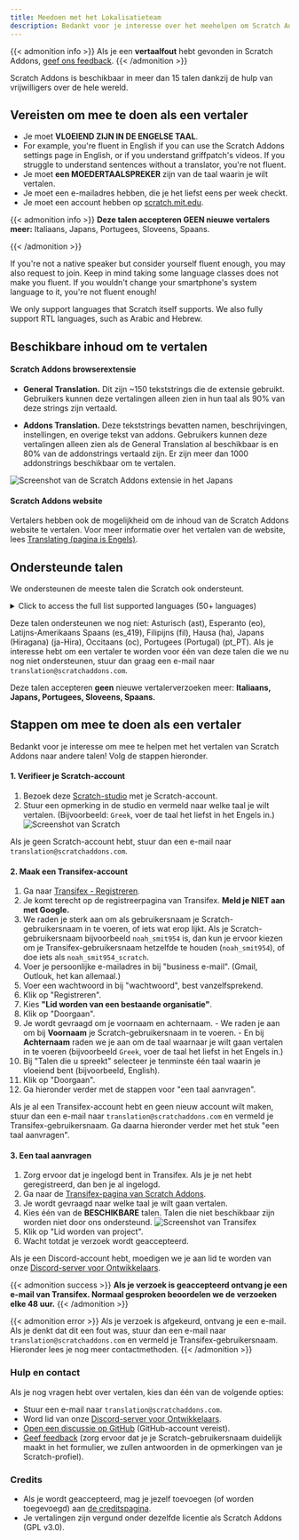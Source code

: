 ```yaml
---
title: Meedoen met het Lokalisatieteam
description: Bedankt voor je interesse over het meehelpen om Scratch Addons te vertalen naar andere talen! Scratch Addons is een non-profit openbron project waar vrijwillige webdesigners de extensie onderhouden en zijn addons maken.
---
```


{{< admonition info >}}
Als je een **vertaalfout** hebt gevonden in Scratch Addons, [geef ons feedback](/feedback).
{{< /admonition >}}

Scratch Addons is beschikbaar in meer dan 15 talen dankzij de hulp van vrijwilligers over de hele wereld.

## Vereisten om mee te doen als een vertaler

* Je moet **VLOEIEND ZIJN IN DE ENGELSE TAAL**.
* For example, you're fluent in English if you can use the Scratch Addons settings page in English, or if you understand griffpatch's videos. If you struggle to understand sentences without a translator, you're not fluent.
* Je moet **een MOEDERTAALSPREKER** zijn van de taal waarin je wilt vertalen.
* Je moet een e-mailadres hebben, die je het liefst eens per week checkt.
* Je moet een account hebben op [scratch.mit.edu](https://scratch.mit.edu).

{{< admonition info >}}
**Deze talen accepteren GEEN nieuwe vertalers meer:** Italiaans, Japans, Portugees, Sloveens, Spaans.
<!-- This list of languages is also found below. Remember to update both. -->
{{< /admonition >}}

If you're not a native speaker but consider yourself fluent enough, you may also request to join. Keep in mind taking some language classes does not make you fluent. If you wouldn't change your smartphone's system language to it, you're not fluent enough!

We only support languages that Scratch itself supports. We also fully support RTL languages, such as Arabic and Hebrew.

## Beschikbare inhoud om te vertalen

#### Scratch Addons browserextensie

- **General Translation.** Dit zijn ~150 tekststrings die de extensie gebruikt. Gebruikers kunnen deze vertalingen alleen zien in hun taal als 90% van deze strings zijn vertaald.

- **Addons Translation.** Deze tekststrings bevatten namen, beschrijvingen, instellingen, en overige tekst van addons. Gebruikers kunnen deze vertalingen alleen zien als de General Translation al beschikbaar is en 80% van de addonstrings vertaald zijn. Er zijn meer dan 1000 addonstrings beschikbaar om te vertalen.

![Screenshot van de Scratch Addons extensie in het Japans](/assets/img/docs/transifex-general-vs-addons.png)

#### Scratch Addons website

Vertalers hebben ook de mogelijkheid om de inhoud van de Scratch Addons website te vertalen. Voor meer informatie over het vertalen van de website, lees [Translating (pagina is Engels)](https://github.com/ScratchAddons/website-v2/wiki/Translating).

## Ondersteunde talen

We ondersteunen de meeste talen die Scratch ook ondersteunt.

<details>
<summary>Click to access the full list supported languages (50+ languages)</summary>
Abkhaz (ab), Afrikaans (af), Amharic (am), Aragonese (an), Arabic (ar), Azerbaijani (az), Belarusian (be), Bulgarian (bg), Bengali (bn), Catalan (ca), Central Kurdish (ckb), Czech (cs), Welsh (cy), Danish (da), German (de), Greek (el), Spanish (es), Estonian (et), Basque (eu), Persian (fa), Finnish (fi), French (fr), Western Frisian (fy), Irish (ga), Gaelic, Scottish (gd), Galician (gl), Hebrew (he), Hindi (hi), Croatian (hr), Haitian (Haitian Creole) (ht), Hungarian (hu), Armenian (hy), Indonesian (id), Icelandic (is), Italian (it), Japanese (ja), Georgian (ka), Kazakh (kk), Khmer (km), Korean (ko), Kurdish (ku), Lithuanian (lt), Latvian (lv), Maori (mi), Mongolian (mn), Norwegian Bokmål (nb), Dutch (nl), Norwegian Nynorsk (nn), Northern Sotho (nso), Odia (or), Polish (pl), Portuguese (Brazil) (pt_BR), Quechua (qu), Rapa Nui (rap), Romanian (ro), Russian (ru), Slovak (sk), Slovenian (sl), Serbian (sr), Swedish (sv), Swahili (sw), Thai (th), Tswana (tn), Turkish (tr), Ukrainian (uk), Uzbek (uz), Vietnamese (vi), Xhosa (xh), Chinese (China) (zh_CN), Chinese (Taiwan) (zh_TW), Zulu (zu).
</details>

Deze talen ondersteunen we nog niet: Asturisch (ast), Esperanto (eo), Latijns-Amerikaans Spaans (es_419), Filipijns (fil), Hausa (ha), Japans (Hiragana) (ja-Hira), Occitaans (oc), Portugees (Portugal) (pt_PT). Als je interesse hebt om een vertaler te worden voor één van deze talen die we nu nog niet ondersteunen, stuur dan graag een e-mail naar `translation@scratchaddons.com`.

Deze talen accepteren **geen** nieuwe vertalerverzoeken meer: **Italiaans, Japans, Portugees, Sloveens, Spaans.**

## Stappen om mee te doen als een vertaler

Bedankt voor je interesse om mee te helpen met het vertalen van Scratch Addons naar andere talen! Volg de stappen hieronder.

#### 1. Verifieer je Scratch-account
1. Bezoek deze [Scratch-studio](https://scratch.mit.edu/studios/33665222/comments) met je Scratch-account.
1. Stuur een opmerking in de studio en vermeld naar welke taal je wilt vertalen. (Bijvoorbeeld: `Greek`, voer de taal het liefst in het Engels in.)
![Screenshot van Scratch](/assets/img/docs/scratch-req-language.png)

Als je geen Scratch-account hebt, stuur dan een e-mail naar `translation@scratchaddons.com`.

#### 2. Maak een Transifex-account
1. Ga naar [Transifex - Registreren](https://app.transifex.com/signup/).
1. Je komt terecht op de registreerpagina van Transifex. **Meld je NIET aan met Google.**
1. We raden je sterk aan om als gebruikersnaam je Scratch-gebruikersnaam in te voeren, of iets wat erop lijkt.
Als je Scratch-gebruikersnaam bijvoorbeeld `noah_smit954` is, dan kun je ervoor kiezen om je Transifex-gebruikersnaam hetzelfde te houden (`noah_smit954`), of doe iets als `noah_smit954_scratch`.
1. Voer je persoonlijke e-mailadres in bij "business e-mail". (Gmail, Outlouk, het kan allemaal.)
1. Voer een wachtwoord in bij "wachtwoord", best vanzelfsprekend.
1. Klik op "Registreren".
1. Kies **"Lid worden van een bestaande organisatie"**.
1. Klik op "Doorgaan".
1. Je wordt gevraagd om je voornaam en achternaam.
\- We raden je aan om bij **Voornaam** je Scratch-gebruikersnaam in te voeren.
\- En bij **Achternaam** raden we je aan om de taal waarnaar je wilt gaan vertalen in te voeren (bijvoorbeeld `Greek`, voer de taal het liefst in het Engels in.)
1. Bij "Talen die u spreekt" selecteer je tenminste één taal waarin je vloeiend bent (bijvoorbeeld, English).
1. Klik op "Doorgaan".
1. Ga hieronder verder met de stappen voor "een taal aanvragen".

Als je al een Transifex-account hebt en geen nieuw account wilt maken, stuur dan een e-mail naar `translation@scratchaddons.com` en vermeld je Transifex-gebruikersnaam. Ga daarna hieronder verder met het stuk "een taal aanvragen".

#### 3. Een taal aanvragen
1. Zorg ervoor dat je ingelogd bent in Transifex. Als je je net hebt geregistreerd, dan ben je al ingelogd.
1. Ga naar de [Transifex-pagina van Scratch Addons](https://app.transifex.com/join/?o=scratch-addons&p=scratch-addons-extension&t=opensource).
1. Je wordt gevraagd naar welke taal je wilt gaan vertalen.
1. Kies één van de **BESCHIKBARE** talen. Talen die niet beschikbaar zijn worden niet door ons ondersteund.
![Screenshot van Transifex](/assets/img/docs/transifex-req-language.png)
1. Klik op "Lid worden van project".
1. Wacht totdat je verzoek wordt geaccepteerd.

Als je een Discord-account hebt, moedigen we je aan lid te worden van onze [Discord-server voor Ontwikkelaars](https://discord.gg/Ak8sCDQ).

{{< admonition success >}}
**Als je verzoek is geaccepteerd ontvang je een e-mail van Transifex. Normaal gesproken beoordelen we de verzoeken elke 48 uur.**
{{< /admonition >}}

{{< admonition error >}}
Als je verzoek is afgekeurd, ontvang je een e-mail. Als je denkt dat dit een fout was, stuur dan een e-mail naar `translation@scratchaddons.com` en vermeld je Transifex-gebruikersnaam. Hieronder lees je nog meer contactmethoden.
{{< /admonition >}}

### Hulp en contact

Als je nog vragen hebt over vertalen, kies dan één van de volgende opties:
- Stuur een e-mail naar `translation@scratchaddons.com`.
- Word lid van onze [Discord-server voor Ontwikkelaars](https://discord.gg/Ak8sCDQ).
- [Open een discussie op GitHub](https://github.com/ScratchAddons/ScratchAddons/discussions) (GitHub-account vereist).
- [Geef feedback](/feedback) (zorg ervoor dat je je Scratch-gebruikersnaam duidelijk maakt in het formulier, we zullen antwoorden in de opmerkingen van je Scratch-profiel).

### Credits

- Als je wordt geaccepteerd, mag je jezelf toevoegen (of worden toegevoegd) aan [de creditspagina](/credits).
- Je vertalingen zijn vergund onder dezelfde licentie als Scratch Addons (GPL v3.0).
